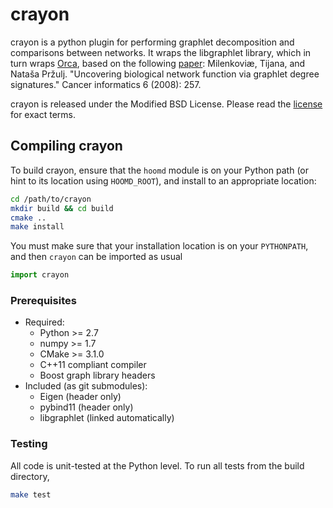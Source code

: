# crayon

crayon is a python plugin for performing graphlet decomposition and comparisons between networks.
It wraps the libgraphlet library, which in turn wraps [Orca](http://www.biolab.si/supp/orca/orca.html),
based on the following [paper](https://www.ncbi.nlm.nih.gov/pmc/articles/PMC2623288/):
Milenkoviæ, Tijana, and Nataša Pržulj. "Uncovering biological network function via graphlet degree signatures."
Cancer informatics 6 (2008): 257.

crayon is released under the Modified BSD License. Please read the [license](LICENSE.md) for exact terms.

## Compiling crayon

To build crayon, ensure that the `hoomd` module is on your Python path
(or hint to its location using `HOOMD_ROOT`), and install to an appropriate location:

```bash
cd /path/to/crayon
mkdir build && cd build
cmake ..
make install
```

You must make sure that your installation location is on your `PYTHONPATH`, and then `crayon` can
be imported as usual

```python
import crayon
```

### Prerequisites

 * Required:
     * Python >= 2.7
     * numpy >= 1.7
     * CMake >= 3.1.0
     * C++11 compliant compiler
     * Boost graph library headers
 * Included (as git submodules):
     * Eigen (header only)
     * pybind11 (header only)
     * libgraphlet (linked automatically)

### Testing

All code is unit-tested at the Python level. To run all tests from the build directory,

```bash
make test
```